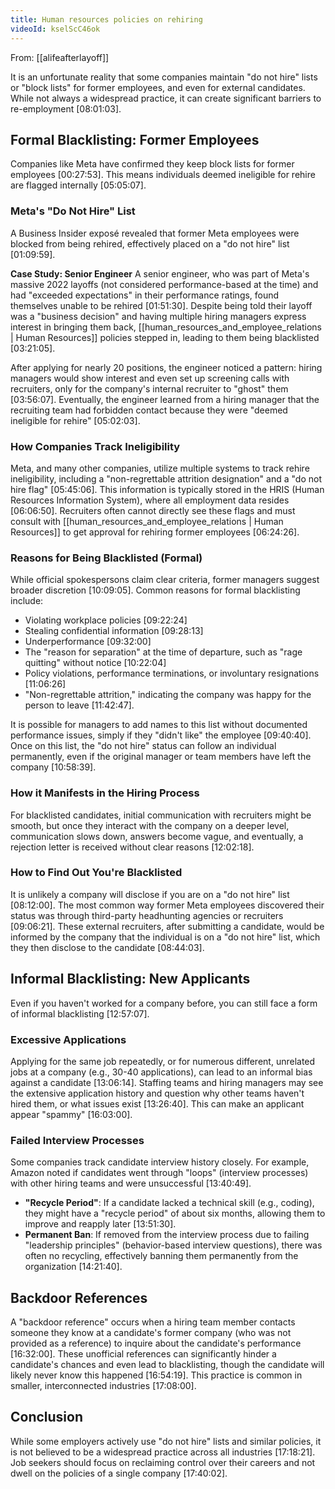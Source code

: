 ```yaml
---
title: Human resources policies on rehiring
videoId: kselScC46ok
---
```


From: [[alifeafterlayoff]] <br/> 

It is an unfortunate reality that some companies maintain "do not hire" lists or "block lists" for former employees, and even for external candidates. While not always a widespread practice, it can create significant barriers to re-employment <a class="yt-timestamp" data-t="08:01:03">[08:01:03]</a>.

## Formal Blacklisting: Former Employees
Companies like Meta have confirmed they keep block lists for former employees <a class="yt-timestamp" data-t="00:27:53">[00:27:53]</a>. This means individuals deemed ineligible for rehire are flagged internally <a class="yt-timestamp" data-t="05:05:07">[05:05:07]</a>.

### Meta's "Do Not Hire" List
A Business Insider exposé revealed that former Meta employees were blocked from being rehired, effectively placed on a "do not hire" list <a class="yt-timestamp" data-t="01:09:59">[01:09:59]</a>.

**Case Study: Senior Engineer**
A senior engineer, who was part of Meta's massive 2022 layoffs (not considered performance-based at the time) and had "exceeded expectations" in their performance ratings, found themselves unable to be rehired <a class="yt-timestamp" data-t="01:51:30">[01:51:30]</a>. Despite being told their layoff was a "business decision" and having multiple hiring managers express interest in bringing them back, [[human_resources_and_employee_relations | Human Resources]] policies stepped in, leading to them being blacklisted <a class="yt-timestamp" data-t="03:21:05">[03:21:05]</a>.

After applying for nearly 20 positions, the engineer noticed a pattern: hiring managers would show interest and even set up screening calls with recruiters, only for the company's internal recruiter to "ghost" them <a class="yt-timestamp" data-t="03:56:07">[03:56:07]</a>. Eventually, the engineer learned from a hiring manager that the recruiting team had forbidden contact because they were "deemed ineligible for rehire" <a class="yt-timestamp" data-t="05:02:03">[05:02:03]</a>.

### How Companies Track Ineligibility
Meta, and many other companies, utilize multiple systems to track rehire ineligibility, including a "non-regrettable attrition designation" and a "do not hire flag" <a class="yt-timestamp" data-t="05:45:06">[05:45:06]</a>. This information is typically stored in the HRIS (Human Resources Information System), where all employment data resides <a class="yt-timestamp" data-t="06:06:50">[06:06:50]</a>. Recruiters often cannot directly see these flags and must consult with [[human_resources_and_employee_relations | Human Resources]] to get approval for rehiring former employees <a class="yt-timestamp" data-t="06:24:26">[06:24:26]</a>.

### Reasons for Being Blacklisted (Formal)
While official spokespersons claim clear criteria, former managers suggest broader discretion <a class="yt-timestamp" data-t="10:09:05">[10:09:05]</a>. Common reasons for formal blacklisting include:
*   Violating workplace policies <a class="yt-timestamp" data-t="09:22:24">[09:22:24]</a>
*   Stealing confidential information <a class="yt-timestamp" data-t="09:28:13">[09:28:13]</a>
*   Underperformance <a class="yt-timestamp" data-t="09:32:00">[09:32:00]</a>
*   The "reason for separation" at the time of departure, such as "rage quitting" without notice <a class="yt-timestamp" data-t="10:22:04">[10:22:04]</a>
*   Policy violations, performance terminations, or involuntary resignations <a class="yt-timestamp" data-t="11:06:26">[11:06:26]</a>
*   "Non-regrettable attrition," indicating the company was happy for the person to leave <a class="yt-timestamp" data-t="11:42:47">[11:42:47]</a>.

It is possible for managers to add names to this list without documented performance issues, simply if they "didn't like" the employee <a class="yt-timestamp" data-t="09:40:40">[09:40:40]</a>. Once on this list, the "do not hire" status can follow an individual permanently, even if the original manager or team members have left the company <a class="yt-timestamp" data-t="10:58:39">[10:58:39]</a>.

### How it Manifests in the Hiring Process
For blacklisted candidates, initial communication with recruiters might be smooth, but once they interact with the company on a deeper level, communication slows down, answers become vague, and eventually, a rejection letter is received without clear reasons <a class="yt-timestamp" data-t="12:02:18">[12:02:18]</a>.

### How to Find Out You're Blacklisted
It is unlikely a company will disclose if you are on a "do not hire" list <a class="yt-timestamp" data-t="08:12:00">[08:12:00]</a>. The most common way former Meta employees discovered their status was through third-party headhunting agencies or recruiters <a class="yt-timestamp" data-t="09:06:21">[09:06:21]</a>. These external recruiters, after submitting a candidate, would be informed by the company that the individual is on a "do not hire" list, which they then disclose to the candidate <a class="yt-timestamp" data-t="08:44:03">[08:44:03]</a>.

## Informal Blacklisting: New Applicants
Even if you haven't worked for a company before, you can still face a form of informal blacklisting <a class="yt-timestamp" data-t="12:57:07">[12:57:07]</a>.

### Excessive Applications
Applying for the same job repeatedly, or for numerous different, unrelated jobs at a company (e.g., 30-40 applications), can lead to an informal bias against a candidate <a class="yt-timestamp" data-t="13:06:14">[13:06:14]</a>. Staffing teams and hiring managers may see the extensive application history and question why other teams haven't hired them, or what issues exist <a class="yt-timestamp" data-t="13:26:40">[13:26:40]</a>. This can make an applicant appear "spammy" <a class="yt-timestamp" data-t="16:03:00">[16:03:00]</a>.

### Failed Interview Processes
Some companies track candidate interview history closely. For example, Amazon noted if candidates went through "loops" (interview processes) with other hiring teams and were unsuccessful <a class="yt-timestamp" data-t="13:40:49">[13:40:49]</a>.

*   **"Recycle Period"**: If a candidate lacked a technical skill (e.g., coding), they might have a "recycle period" of about six months, allowing them to improve and reapply later <a class="yt-timestamp" data-t="13:51:30">[13:51:30]</a>.
*   **Permanent Ban**: If removed from the interview process due to failing "leadership principles" (behavior-based interview questions), there was often no recycling, effectively banning them permanently from the organization <a class="yt-timestamp" data-t="14:21:40">[14:21:40]</a>.

## Backdoor References
A "backdoor reference" occurs when a hiring team member contacts someone they know at a candidate's former company (who was not provided as a reference) to inquire about the candidate's performance <a class="yt-timestamp" data-t="16:32:00">[16:32:00]</a>. These unofficial references can significantly hinder a candidate's chances and even lead to blacklisting, though the candidate will likely never know this happened <a class="yt-timestamp" data-t="16:54:19">[16:54:19]</a>. This practice is common in smaller, interconnected industries <a class="yt-timestamp" data-t="17:08:00">[17:08:00]</a>.

## Conclusion
While some employers actively use "do not hire" lists and similar policies, it is not believed to be a widespread practice across all industries <a class="yt-timestamp" data-t="17:18:21">[17:18:21]</a>. Job seekers should focus on reclaiming control over their careers and not dwell on the policies of a single company <a class="yt-timestamp" data-t="17:40:02">[17:40:02]</a>.